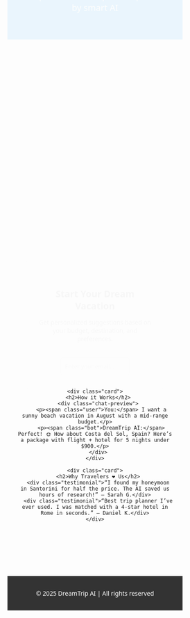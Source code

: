 <!DOCTYPE html>
<html lang="en">
<head>
  <meta charset="UTF-8">
  <title>DreamTrip AI</title>
  <meta name="viewport" content="width=device-width, initial-scale=1.0">
  <style>
    /* Reset */
    * {
      margin: 0;
      padding: 0;
      box-sizing: border-box;
      font-family: 'Segoe UI', sans-serif;
    }

    body {
      background: linear-gradient(to bottom, #ffffff, #f5f5f5);
      overflow-x: hidden;
    }

    header {
      background: #4bb5ff;
      color: white;
      text-align: center;
      padding: 40px 20px;
      animation: slideIn 1s ease-out;
    }

    header h1 {
      font-size: 48px;
    }

    header p {
      font-size: 20px;
      margin-top: 10px;
    }

    .section {
      padding: 60px 20px;
      text-align: center;
    }

    .card {
      background: white;
      border-radius: 10px;
      padding: 30px;
      margin: 30px auto;
      width: 90%;
      max-width: 800px;
      box-shadow: 0 0 20px rgba(0,0,0,0.1);
      animation: fadeIn 1.5s ease;
      transition: transform 0.3s ease;
    }

    .card:hover {
      transform: scale(1.03);
    }

    .chat-preview {
      background: #f1f1f1;
      border-radius: 10px;
      padding: 20px;
      margin-top: 20px;
      text-align: left;
      font-size: 16px;
      box-shadow: inset 0 0 10px rgba(0,0,0,0.05);
    }

    .chat-preview .user {
      color: #007BFF;
      font-weight: bold;
    }

    .chat-preview .bot {
      color: #28a745;
      font-weight: bold;
    }

    .testimonial {
      background: #fff9e6;
      padding: 25px;
      border-radius: 10px;
      margin: 20px auto;
      width: 80%;
      max-width: 700px;
      font-style: italic;
      box-shadow: 0 0 10px rgba(0,0,0,0.05);
    }

    footer {
      background: #333;
      color: white;
      text-align: center;
      padding: 30px 10px;
      margin-top: 50px;
    }

    @keyframes slideIn {
      from { transform: translateY(-100%); opacity: 0; }
      to { transform: translateY(0); opacity: 1; }
    }

    @keyframes fadeIn {
      from { opacity: 0; transform: translateY(30px); }
      to { opacity: 1; transform: translateY(0); }
    }
  </style>
</head>
<body>

  <header>
    <h1>🌍 DreamTrip AI</h1>
    <p>Your personal travel planner powered by smart AI</p>
  </header>

  <div class="section">
    <div class="card">
      <h2>Start Your Dream Vacation</h2>
      <p>Get personalized suggestions based on your budget, destination, and preferences.</p>
      <input type="email" placeholder="Enter your email..." style="padding: 10px; margin-top: 20px; width: 60%; border-radius: 5px; border: 1px solid #ccc;">
    </div>

    <div class="card">
      <h2>How it Works</h2>
      <div class="chat-preview">
        <p><span class="user">You:</span> I want a sunny beach vacation in August with a mid-range budget.</p>
        <p><span class="bot">DreamTrip AI:</span> Perfect! 🌞 How about Costa del Sol, Spain? Here’s a package with flight + hotel for 5 nights under $900.</p>
      </div>
    </div>

    <div class="card">
      <h2>Why Travelers ❤️ Us</h2>
      <div class="testimonial">“I found my honeymoon in Santorini for half the price. The AI saved us hours of research!” – Sarah G.</div>
      <div class="testimonial">“Best trip planner I’ve ever used. I was matched with a 4-star hotel in Rome in seconds.” – Daniel K.</div>
    </div>
  </div>

  <footer>
    &copy; 2025 DreamTrip AI | All rights reserved
  </footer>

</body>
</html>



